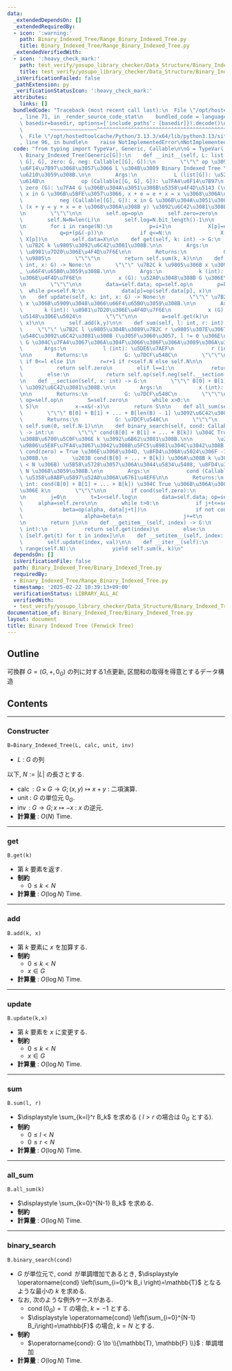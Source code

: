 ```yaml
---
data:
  _extendedDependsOn: []
  _extendedRequiredBy:
  - icon: ':warning:'
    path: Binary_Indexed_Tree/Range_Binary_Indexed_Tree.py
    title: Binary_Indexed_Tree/Range_Binary_Indexed_Tree.py
  _extendedVerifiedWith:
  - icon: ':heavy_check_mark:'
    path: test_verify/yosupo_library_checker/Data_Structure/Binary_Indexed_Tree.test.py
    title: test_verify/yosupo_library_checker/Data_Structure/Binary_Indexed_Tree.test.py
  _isVerificationFailed: false
  _pathExtension: py
  _verificationStatusIcon: ':heavy_check_mark:'
  attributes:
    links: []
  bundledCode: "Traceback (most recent call last):\n  File \"/opt/hostedtoolcache/Python/3.13.3/x64/lib/python3.13/site-packages/onlinejudge_verify/documentation/build.py\"\
    , line 71, in _render_source_code_stat\n    bundled_code = language.bundle(stat.path,\
    \ basedir=basedir, options={'include_paths': [basedir]}).decode()\n          \
    \         ~~~~~~~~~~~~~~~^^^^^^^^^^^^^^^^^^^^^^^^^^^^^^^^^^^^^^^^^^^^^^^^^^^^^^^^^^^^^^^^^^\n\
    \  File \"/opt/hostedtoolcache/Python/3.13.3/x64/lib/python3.13/site-packages/onlinejudge_verify/languages/python.py\"\
    , line 96, in bundle\n    raise NotImplementedError\nNotImplementedError\n"
  code: "from typing import TypeVar, Generic, Callable\n\nG = TypeVar('G')\nclass\
    \ Binary_Indexed_Tree(Generic[G]):\n    def __init__(self, L: list[G], op: Callable[[G,\
    \ G], G], zero: G, neg: Callable[[G], G]):\n        \"\"\" op \u3092\u7FA4 G \u306E\
    \u6F14\u7B97\u3068\u3057\u3066 L \u304B\u3089 Binary Indexed Tree \u3092\u751F\
    \u6210\u3059\u308B.\n\n        Args:\n            L (list[G]): \u521D\u671F\u72B6\
    \u614B\n            op (Callable[[G, G], G]): \u7FA4\u6F14\u7B97\n           \
    \ zero (G): \u7FA4 G \u306B\u304A\u3051\u308B\u5358\u4F4D\u5143 (\u4EFB\u610F\u306E\
    \ x in G \u306B\u5BFE\u3057\u3066, x + e = e + x = x \u3068\u306A\u308B e in G)\n\
    \            neg (Callable[[G], G]): x in G \u306B\u304A\u3051\u308B\u9006\u5143\
    \ (x + y = y + x = e \u3068\u306A\u308B y) \u3092\u6C42\u3081\u308B\u95A2\u6570\
    \n        \"\"\"\n\n        self.op=op\n        self.zero=zero\n        self.neg=neg\n\
    \        self.N=N=len(L)\n        self.log=N.bit_length()-1\n\n        X=[zero]*(N+1)\n\
    \n        for i in range(N):\n            p=i+1\n            X[p]=op(X[p],L[i])\n\
    \            q=p+(p&(-p))\n            if q<=N:\n                X[q]=op(X[q],\
    \ X[p])\n        self.data=X\n\n    def get(self, k: int) -> G:\n        \"\"\"\
    \ \u7B2C k \u9805\u3092\u6C42\u3081\u308B.\n\n        Args:\n            k (int):\
    \ \u8981\u7D20\u306E\u4F4D\u7F6E\n\n        Returns:\n            G: \u7B2C k\
    \ \u9805\n        \"\"\"\n        return self.sum(k, k)\n\n    def add(self, k:\
    \ int, x: G) -> None:\n        \"\"\" \u7B2C k \u9805\u306B x \u3092\u52A0\u3048\
    , \u66F4\u65B0\u3059\u308B.\n\n        Args:\n            k (int): \u8981\u7D20\
    \u306E\u4F4D\u7F6E\n            x (G): \u52A0\u3048\u308B G \u306E\u8981\u7D20\
    \n        \"\"\"\n\n        data=self.data; op=self.op\n        p=k+1\n      \
    \  while p<=self.N:\n            data[p]=op(self.data[p], x)\n            p+=p&(-p)\n\
    \n    def update(self, k: int, x: G) -> None:\n        \"\"\" \u7B2C k \u9805\u3092\
    \ x \u306B\u5909\u3048\u3066\u66F4\u65B0\u3059\u308B.\n\n        Args:\n     \
    \       k (int): \u8981\u7D20\u306E\u4F4D\u7F6E\n            x (G): \u66F4\u65B0\
    \u5148\u306E\u5024\n        \"\"\"\n\n        a=self.get(k)\n        y=self.op(self.neg(a),\
    \ x)\n\n        self.add(k,y)\n\n    def sum(self, l: int, r: int) -> G:\n   \
    \     \"\"\" \u7B2C l \u9805\u304B\u3089\u7B2C r \u9805\u307E\u3067\u306E\u7DCF\
    \u548C\u3092\u6C42\u3081\u308B (\u305F\u3060\u3057, l != 0 \u306E\u3068\u304D\u306F\
    \ G \u304C\u7FA4\u3067\u306A\u304F\u3066\u306F\u306A\u3089\u306A\u3044).\n\n \
    \       Args:\n            l (int): \u5DE6\u7AEF\n            r (int): \u53F3\u7AEF\
    \n\n        Returns:\n            G: \u7DCF\u548C\n        \"\"\"\n\n        l=l+1\
    \ if 0<=l else 1\n        r=r+1 if r<self.N else self.N\n\n        if l>r:\n \
    \           return self.zero\n        elif l==1:\n            return self.__section(r)\n\
    \        else:\n            return self.op(self.neg(self.__section(l-1)), self.__section(r))\n\
    \n    def __section(self, x: int) -> G:\n        \"\"\" B[0] + B[1] + ... + B[x]\
    \ \u3092\u6C42\u3081\u308B.\n\n        Args:\n            x (int): \u53F3\u7AEF\
    \n\n        Returns:\n            G: \u7DCF\u548C\n        \"\"\"\n\n        data=self.data;\
    \ op=self.op\n        S=self.zero\n        while x>0:\n            S=op(data[x],\
    \ S)\n            x-=x&(-x)\n        return S\n\n    def all_sum(self) -> G:\n\
    \        \"\"\" B[0] + B[1] + ... + B[len(B) - 1] \u3092\u6C42\u3081\u308B.\n\n\
    \        Returns:\n            G: \u7DCF\u548C\n        \"\"\"\n        return\
    \ self.sum(0, self.N-1)\n\n    def binary_search(self, cond: Callable[[int], bool])\
    \ -> int:\n        \"\"\" cond(B[0] + B[1] + ... + B[k]) \u304C True \u306B\u306A\
    \u308B\u6700\u5C0F\u306E k \u3092\u6B62\u3081\u308B.\n\n        \u203B G \u306F\
    \u9806\u5E8F\u7FA4\u3067\u3042\u308B\u5FC5\u8981\u304C\u3042\u308B.\n        \u203B\
    \ cond(zero) = True \u306E\u3068\u304D, \u8FD4\u308A\u5024\u306F -1 \u3068\u3059\
    \u308B.\n        \u203B cond(B[0] + ... + B[k]) \u306A\u308B k \u304C (0 <= k\
    \ < N \u306B) \u5B58\u5728\u3057\u306A\u3044\u5834\u5408, \u8FD4\u308A\u5024\u306F\
    \ N \u3068\u3059\u308B.\n\n        Args:\n            cond (Callable[[int], bool]):\
    \ \u5358\u8ABF\u5897\u52A0\u306A\u6761\u4EF6\n\n        Returns:\n           \
    \ int: cond(B[0] + B[1] + ... + B[k]) \u304C True \u306B\u306A\u308B\u6700\u5C0F\
    \u306E k\n        \"\"\"\n\n        if cond(self.zero):\n            return -1\n\
    \n        j=0\n        t=1<<self.log\n        data=self.data; op=self.op\n   \
    \     alpha=self.zero\n\n        while t>0:\n            if j+t<=self.N:\n   \
    \             beta=op(alpha, data[j+t])\n                if not cond(beta):\n\
    \                    alpha=beta\n                    j+=t\n            t>>=1\n\
    \n        return j\n\n    def __getitem__(self, index) -> G:\n        if isinstance(index,\
    \ int):\n            return self.get(index)\n        else:\n            return\
    \ [self.get(t) for t in index]\n\n    def __setitem__(self, index: int, val: G):\n\
    \        self.update(index, val)\n\n    def __iter__(self):\n        for k in\
    \ range(self.N):\n            yield self.sum(k, k)\n"
  dependsOn: []
  isVerificationFile: false
  path: Binary_Indexed_Tree/Binary_Indexed_Tree.py
  requiredBy:
  - Binary_Indexed_Tree/Range_Binary_Indexed_Tree.py
  timestamp: '2025-02-22 10:39:13+09:00'
  verificationStatus: LIBRARY_ALL_AC
  verifiedWith:
  - test_verify/yosupo_library_checker/Data_Structure/Binary_Indexed_Tree.test.py
documentation_of: Binary_Indexed_Tree/Binary_Indexed_Tree.py
layout: document
title: Binary Indexed Tree (Fenwick Tree)
---
```


## Outline

可換群 $G=(G, +, 0_G)$ の列に対する1点更新, 区間和の取得を得意とするデータ構造

## Contents

---

### Constructer

```Python
B=Binary_Indexed_Tree(L, calc, unit, inv)
```

- $L$ : $G$ の列

以下, $N:=\lvert L \rvert$ の長さとする.

- $\operatorname{calc} : G \times G \to G; (x,y) \mapsto x+y$ : 二項演算.
- $\mathrm{unit}$ : $G$  の単位元 $0_G$.
- $\operatorname{inv}$ : $G \to G; x \mapsto -x$ : $x$ の逆元.
- **計算量** : $O(N)$ Time.

---

### get

```Pyhon
B.get(k)
```

- 第 $k$ 要素を返す.
- **制約**
  - $0 \leq k \lt N$
- **計算量** : $O(\log N)$ Time.

---

### add

```Pyhon
B.add(k, x)
```

- 第 $k$ 要素に $x$ を加算する.
- **制約**
  - $0 \leq k \lt N$
  - $x \in G$
- **計算量** : $O(\log N)$ Time.

---

### update

```Pyhon
B.update(k,x)
```

- 第 $k$ 要素を $x$ に変更する.
- **制約**
  - $0 \leq k \lt N$
  - $x \in G$
- **計算量** : $O(\log N)$ Time.

---

### sum

```Pyhon
B.sum(l, r)
```

- $\displaystyle \sum_{k=l}^r B_k$ を求める ( $l \gt r$ の場合は $0_G$ とする).
- **制約**
  - $0 \leq l \lt N$
  - $0 \leq r \lt N$
- **計算量** : $O(\log N)$ Time.

---

### all_sum

```Pyhon
B.all_sum(k)
```

- $\displaystyle \sum_{k=0}^{N-1} B_k$ を求める.
- **制約**
- **計算量** : $O(\log N)$ Time.

---

### binary_search

```Pyhon
B.binary_search(cond)
```

- $G$ が単位元で, $\operatorname{cond}$ が単調増加であるとき, $\displaystyle \operatorname{cond} \left(\sum_{i=0}^k B_i \right)=\mathbb{T}$ となるような最小の $k$ を求める.
- なお, 次のような例外ケースがある.
  - $\displaystyle \operatorname{cond} (0_G)=\mathbb{T}$ の場合, $k=-1$ とする.
  - $\displaystyle \operatorname{cond} \left(\sum_{i=0}^{N-1} B_i\right)=\mathbb{F}$ の場合, $k=N$ とする.
- **制約**
  - $\operatorname{cond}: G \to \\{\mathbb{T}, \mathbb{F} \\}$ : 単調増加
- **計算量** : $O(\log N)$ Time.

